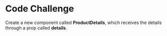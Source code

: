 # Code Challenge

Create a new component called **ProductDetails**,
which receives the details through a prop called **details**.
